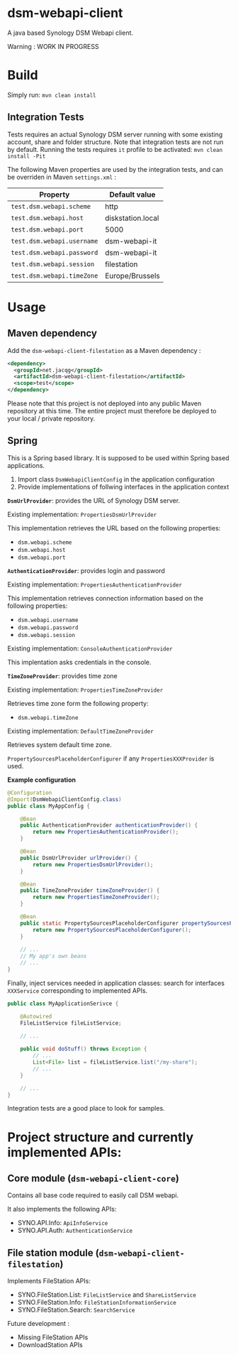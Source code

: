 # dsm-webapi-client
A java based Synology DSM Webapi client.

Warning : WORK IN PROGRESS

# Build

Simply run: `mvn clean install`

## Integration Tests

Tests requires an actual Synology DSM server running with some existing account, share and folder structure.
Note that integration tests are not run by default. Running the tests requires `it` profile to be activated: `mvn clean install -Pit`

The following Maven properties are used by the integration tests, and can be overriden in Maven `settings.xml` :

| Property                   | Default value     |
|----------------------------|-------------------|
| `test.dsm.webapi.scheme`   | http              |
| `test.dsm.webapi.host`     | diskstation.local |
| `test.dsm.webapi.port`     | 5000              |
| `test.dsm.webapi.username` | dsm-webapi-it     |
| `test.dsm.webapi.password` | dsm-webapi-it     |
| `test.dsm.webapi.session`  | filestation       |
| `test.dsm.webapi.timeZone` | Europe/Brussels   |

# Usage

## Maven dependency

Add the `dsm-webapi-client-filestation` as a Maven dependency :

```xml
<dependency>
  <groupId>net.jacqg</groupId>
  <artifactId>dsm-webapi-client-filestation</artifactId>
  <scope>test</scope>
</dependency>
```

Please note that this project is not deployed into any public Maven repository at this time. The entire project must therefore be deployed to your local / private repository.

## Spring 

This is a Spring based library. It is supposed to be used within Spring based applications.

1. Import class `DsmWebapiClientConfig` in the application configuration
2. Provide implementations of follwing interfaces in the application context

**`DsmUrlProvider`**:  provides the URL of Synology DSM server.

Existing implementation: `PropertiesDsmUrlProvider`

This implementation retrieves the URL based on the following properties: 

- `dsm.webapi.scheme`
- `dsm.webapi.host`
- `dsm.webapi.port`

**`AuthenticationProvider`**: provides login and password

Existing implementation: `PropertiesAuthenticationProvider`

This implementation retrieves connection information based on the following properties:

- `dsm.webapi.username`
- `dsm.webapi.password`
- `dsm.webapi.session`

Existing implementation: `ConsoleAuthenticationProvider`

This implentation asks credentials in the console.

**`TimeZoneProvider`**: provides time zone

Existing implementation: `PropertiesTimeZoneProvider`

Retrieves time zone form the following property:

- `dsm.webapi.timeZone`

Existing implementation: `DefaultTimeZoneProvider`

Retrieves system default time zone.

`PropertySourcesPlaceholderConfigurer` if any  `PropertiesXXXProvider` is used.

**Example configuration**

```java
@Configuration
@Import(DsmWebapiClientConfig.class)
public class MyAppConfig {

    @Bean
    public AuthenticationProvider authenticationProvider() {
        return new PropertiesAuthenticationProvider();
    }

    @Bean
    public DsmUrlProvider urlProvider() {
        return new PropertiesDsmUrlProvider();
    }

    @Bean
    public TimeZoneProvider timeZoneProvider() {
        return new PropertiesTimeZoneProvider();
    }

    @Bean
    public static PropertySourcesPlaceholderConfigurer propertySourcesPlaceholderConfigurer() {
        return new PropertySourcesPlaceholderConfigurer();
    }
    
    // ...
    // My app's own beans
    // ...
}
```
Finally, inject services needed in application classes: search for interfaces `XXXService` corresponding to implemented APIs.

```java
public class MyApplicationSerivce {

    @Autowired
    FileListService fileListService;

    // ...
    
    public void doStuff() throws Exception {
        // ...
        List<File> list = fileListService.list("/my-share");
        // ...
    }

    // ...
}
```
Integration tests are a good place to look for samples.

# Project structure and currently implemented APIs:

## Core module (`dsm-webapi-client-core`)
Contains all base code required to easily call DSM webapi.

It also implements the following APIs:
- SYNO.API.Info: `ApiInfoService`
- SYNO.API.Auth: `AuthenticationService`

## File station module (`dsm-webapi-client-filestation`)

Implements FileStation APIs:
- SYNO.FileStation.List: `FileListService` and `ShareListService`
- SYNO.FileStation.Info: `FileStationInformationService`
- SYNO.FileStation.Search: `SearchService`

Future development :
- Missing FileStation APIs
- DownloadStation APIs
